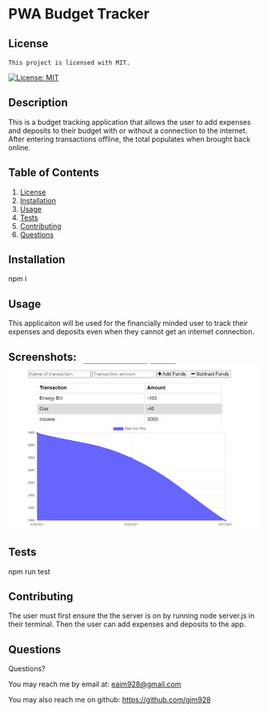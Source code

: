 # PWA Budget Tracker

## License

    This project is licensed with MIT.

[![License: MIT](https://img.shields.io/badge/License-MIT-yellow.svg)](https://opensource.org/licenses/MIT)

## Description

This is a budget tracking application that allows the user to add expenses and deposits to their budget with or without a connection to the internet. After entering transactions offline, the total populates when brought back online.

## Table of Contents

1. [License](#license)
2. [Installation](#installation)
3. [Usage](#usage)
4. [Tests](#tests)
5. [Contributing](#contributing)
6. [Questions](#questions)

## Installation

npm i

## Usage

This applicaiton will be used for the financially minded user to track their expenses and deposits even when they cannot get an internet connection.

## Screenshots: ![screenshot](./Screenshot.png)

## Tests

npm run test

## Contributing

The user must first ensure the the server is on by running node server.js in their terminal. Then the user can add expenses and deposits to the app.

## Questions

Questions?

You may reach me by email at: <eaim928@gmail.com>

You may also reach me on github: <https://github.com/gim928>
